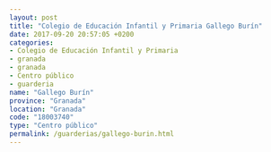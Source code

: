 ```yaml
---
layout: post
title: "Colegio de Educación Infantil y Primaria Gallego Burín"
date: 2017-09-20 20:57:05 +0200
categories:
- Colegio de Educación Infantil y Primaria
- granada
- granada
- Centro público
- guarderia
name: "Gallego Burín"
province: "Granada"
location: "Granada"
code: "18003740"
type: "Centro público"
permalink: /guarderias/gallego-burin.html
---
```

